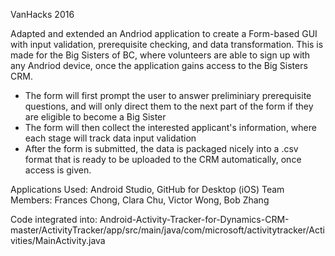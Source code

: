 VanHacks 2016

Adapted and extended an Andriod application to create a Form-based GUI with input validation, prerequisite checking, and data transformation. This is made for the Big Sisters of BC, where volunteers are able to sign up with any Andriod device, once the application gains access to the Big Sisters CRM. 

- The form will first prompt the user to answer preliminiary prerequisite questions, and will only direct them to the next part of the form if they are eligible to become a Big Sister
- The form will then collect the interested applicant's information, where each stage will track data input validation
- After the form is submitted, the data is packaged nicely into a .csv format that is ready to be uploaded to the CRM automatically, once access is given. 

Applications Used: Android Studio, GitHub for Desktop (iOS)
Team Members: Frances Chong, Clara Chu, Victor Wong, Bob Zhang

Code integrated into: Android-Activity-Tracker-for-Dynamics-CRM-master/ActivityTracker/app/src/main/java/com/microsoft/activitytracker/Activities/MainActivity.java
